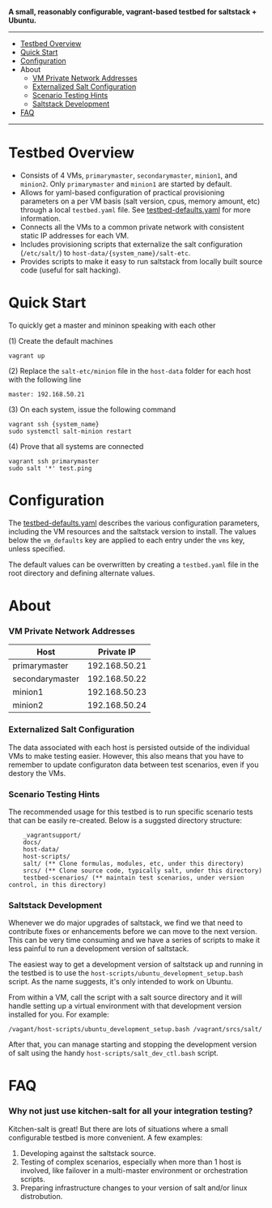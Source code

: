__A small, reasonably configurable, vagrant-based testbed for saltstack + Ubuntu.__

---

* [Testbed Overview](#testbed-overview)
* [Quick Start](#quick-start)
* [Configuration](#configuration)
* About
	* [VM Private Network Addresses](#vm-private-network-addresses)
	* [Externalized Salt Configuration](#externalized-salt-configuration)
	* [Scenario Testing Hints](#scenario-testing-hints)
	* [Saltstack Development](#saltstack-development)
* [FAQ](#faq)

---

# Testbed Overview

* Consists of 4 VMs, `primarymaster`, `secondarymaster`, `minion1`, and `minion2`. Only `primarymaster` and `minion1` are started by default.
* Allows for yaml-based configuration of practical provisioning parameters on a per VM basis (salt version, cpus, memory amount, etc) through a local `testbed.yaml` file. See [testbed-defaults.yaml](testbed-defaults.yaml) for more information.
* Connects all the VMs to a common private network with consistent static IP addresses for each VM.
* Includes provisioning scripts that externalize the salt configuration (`/etc/salt/`) to `host-data/{system_name}/salt-etc`. 
* Provides scripts to make it easy to run saltstack from locally built source code (useful for salt hacking).

# Quick Start

To quickly get a master and mininon speaking with each other

(1) Create the default machines

```
vagrant up
```

(2) Replace the `salt-etc/minion` file in the `host-data` folder for each host with the following line 

```
master: 192.168.50.21
```

(3) On each system, issue the following command

```
vagrant ssh {system_name}
sudo systemctl salt-minion restart
```

(4) Prove that all systems are connected

```
vagrant ssh primarymaster
sudo salt '*' test.ping
```

# Configuration

The [testbed-defaults.yaml](testbed-defaults.yaml) describes the various configuration parameters, including the VM resources and the saltstack version to install. The values below the `vm_defaults` key are applied to each entry under the `vms` key, unless specified.

The default values can be overwritten by creating a `testbed.yaml` file in the root directory and defining alternate values.

# About

### VM Private Network Addresses

| Host            | Private IP    |
|-----------------|---------------|
| primarymaster   | 192.168.50.21 |
| secondarymaster | 192.168.50.22 |
| minion1         | 192.168.50.23 |
| minion2         | 192.168.50.24 |

### Externalized Salt Configuration

The data associated with each host is persisted outside of the individual VMs to make testing easier. However, this also means that you have to remember to update configuraton data between test scenarios, even if you destory the VMs.

### Scenario Testing Hints

The recommended usage for this testbed is to run specific scenario tests that can be easily re-created. Below is a suggsted directory structure:

```
	_vagrantsupport/
	docs/
	host-data/
	host-scripts/
	salt/ (** Clone formulas, modules, etc, under this directory)
	srcs/ (** Clone source code, typically salt, under this directory)
	testbed-scenarios/ (** maintain test scenarios, under version control, in this directory) 
```


### Saltstack Development

Whenever we do major upgrades of saltstack, we find we that need to contribute fixes or enhancements before we can move to the next version. This can be very time consuming and we have a series of scripts to make it less painful to run a development version of saltstack.

The easiest way to get a development version of saltstack up and running in the testbed is to use the `host-scripts/ubuntu_development_setup.bash` script. As the name suggests, it's only intended to work on Ubuntu. 

From within a VM, call the script with a salt source directory and it will handle setting up a virtual environment with that development version installed for you. For example:

```
/vagant/host-scripts/ubuntu_development_setup.bash /vagrant/srcs/salt/
```

 After that, you can manage starting and stopping the development version of salt using the handy `host-scripts/salt_dev_ctl.bash` script.


# FAQ

### Why not just use kitchen-salt for all your integration testing?

Kitchen-salt is great! But there are lots of situations where a small configurable testbed is more convenient. A few examples:

1. Developing against the saltstack source.
2. Testing of complex scenarios, especially when more than 1 host is involved, like failover in a multi-master environment or orchestration scripts.
3. Preparing infrastructure changes to your version of salt and/or linux distrobution.
